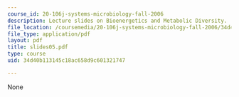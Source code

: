 ```yaml
---
course_id: 20-106j-systems-microbiology-fall-2006
description: Lecture slides on Bioenergetics and Metabolic Diversity.
file_location: /coursemedia/20-106j-systems-microbiology-fall-2006/34d40b113145c18ac658d9c601321747_slides05.pdf
file_type: application/pdf
layout: pdf
title: slides05.pdf
type: course
uid: 34d40b113145c18ac658d9c601321747

---
```

None